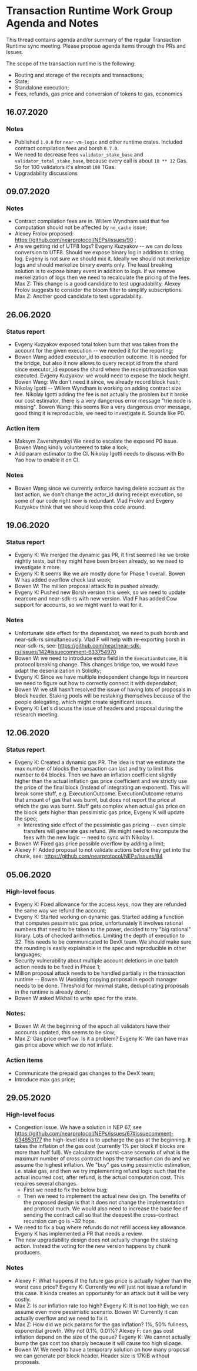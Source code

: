 # Transaction Runtime Work Group Agenda and Notes
This thread contains agenda and/or summary of the regular Transaction Runtime sync meeting. Please propose agenda items through the PRs and Issues.

The scope of the transaction runtime is the following:
* Routing and storage of the receipts and transactions;
* State;
* Standalone execution;
* Fees, refunds, gas price and conversion of tokens to gas, economics

## 16.07.2020

### Notes
* Published `1.0.0` for `near-vm-logic` and other runtime crates. Included contract compilation fees and borsh `0.7.0`.
* We need to decrease fees `validator_stake_base` and `validator_total_stake_base`, because every call is about `10 ** 12` Gas. So for 100 validators it's almost `100` TGas.
* Upgradability discussions

## 09.07.2020

### Notes
* Contract compilation fees are in. Willem Wyndham said that fee computation should not be affected by `no_cache` issue;
* Alexey Frolov proposed: https://github.com/nearprotocol/NEPs/issues/90 ;
* Are we getting rid of UTF8 logs? Evgeny Kuzyakov -- we can do loss conversion to UTF8. Should we expose binary log in addition to string log. Evgeny is not sure we should mix it. Ideally we should not merkelize logs and should merkelize binary events only. The least breaking solution is to expose binary event in addition to logs. If we remove merkelization of logs then we need to recalculate the pricing of the fees. Max Z: This change is a good candidate to test upgradability. Alexey Frolov suggests to consider the bloom filter to simplify subscriptions. Max Z: Another good candidate to test ugpradability.

## 26.06.2020

### Status report
* Evgeny Kuzyakov exposed total token burn that was taken from the account for the given execution -- we needed it for the reporting;
* Bowen Wang added executor_id to execution outcome. It is needed for the bridge, but also it now allows to query receipt id from the shard since executor_id exposes the shard where the receipt/transaction was executed. Evgeny Kuzyakov: we would need to expose the block height. Bowen Wang: We don't need it since, we already record block hash;
* Nikolay Igotti -- Willem Wyndham is working on adding contract size fee. Nikolay Igotti adding the fee is not actually the problem but it broke our cost estimator, there is a very dangerous error message "trie node is missing". Bowen Wang: this seems like a very dangerous error message, good thing it is reproducible, we need to investigate it. Sounds like P0.

### Action item
* Maksym Zavershynskyi We need to escalate the exposed P0 issue. Bowen Wang kindly volunteered to take a look;
* Add param estimator to the CI. Nikolay Igotti needs to discuss with Bo Yao how to enable it on CI.

### Notes
* Bowen Wang since we currently enforce having delete account as the last action, we don't change the actor_id during receipt execution, so some of our code right now is redundant. Vlad Frolov and Evgeny Kuzyakov think that we should keep this code around.

## 19.06.2020

### Status report
* Evgeny K: We merged the dynamic gas PR, it first seemed like we broke nightly tests, but they might have been broken already, so we need to investigate it more.
* Evgeny K: It seems like we are mostly done for Phase 1 overall. Bowen W has added overflow check last week;
* Bowen W: The million proposal attack fix is pushed already.
* Evgeny K: Pushed new Borsh version this week, so we need to update nearcore and near-sdk-rs with new version. Vlad F has added Cow support for accounts, so we might want to wait for it.

### Notes
* Unfortunate side effect for the dependabot, we need to push borsh and near-sdk-rs simultaneously. Vlad F will help with re-exporting borsh in near-sdk-rs, see: https://github.com/near/near-sdk-rs/issues/142#issuecomment-633754970
* Bowen W: we need to introduce extra field in the `ExecutionOutcome`, it is protocol breaking change. This changes bridge too, we would have adapt the deserialization in Solidity;
* Evgeny K: Since we have multiple independent change logs in nearcore we need to figure out how to correctly connect it with dependabot;
* Bowen W: we still hasn't resolved the issue of having lots of proposals in block header. Staking pools will be restaking themselves because of the people delegating, which might create significant issues.
* Evgeny K: Let's discuss the issue of headers and proposal during the research meeting.

## 12.06.2020

### Status report
* Evgeny K: Created a dynamic gas PR. The idea is that we estimate the max number of blocks the transaction can last and try to limit this number to 64 blocks. Then we have an inflation coefficient slightly higher than the actual inflation gas price coefficient and we strictly use the price of the final block (instead of integrating an exponent). This will break some stuff, e.g. ExecutionOutcome. ExecutionOutcome returns that amount of gas that was burnt, but does not report the price at which the gas was burnt. Stuff gets complex when actual gas price on the block gets higher than pessimistic gas price, Evgeny K will update the spec;
  * Interesting side effect of the pessimistic gas pricing -- even simple transfers will generate gas refund. We might need to recompute the fees with the new logic -- need to sync with Nikolay I.
* Bowen W: Fixed gas price possible overflow by adding a limit;
* Alexey F: Added proposal to not validate actions before they get into the chunk, see: https://github.com/nearprotocol/NEPs/issues/84

## 05.06.2020

### High-level focus
* Evgeny K: Fixed allowance for the access keys, now they are refunded the same way we refund the account;
* Evgeny K: Started working on dynamic gas. Started adding a function that computes pessimistic gas price, unfortunately it involves rational numbers that need to be taken to the power, decided to try "big rational" library. Lots of checked arithmetics. Limiting the depth of execution to 32. This needs to be communicated to DevX team. We should make sure the rounding is easily explainable in the spec and reproducible in other languages;
* Security vulnerability about multiple account deletions in one batch action needs to be fixed in Phase 1;
* Million proposal attack needs to be handled partially in the transaction runtime -- Bowen W (Avoiding copying proposal in epoch manager needs to be done. Threshold for minimal stake, deduplicating proposals in the runtime is already done);
* Bowen W asked Mikhail to write spec for the state.

### Notes:
* Bowen W: At the beginning of the epoch all validators have their accounts updated, this seems to be slow;
* Max Z: Gas price overflow. Is it a problem? Evgeny K: We can have max gas price above which we do not inflate.

### Action items
* Communicate the prepaid gas changes to the DevX team;
* Introduce max gas price;

## 29.05.2020

### High-level focus

* Congestion issue. We have a solution in NEP 67, see https://github.com/nearprotocol/NEPs/issues/67#issuecomment-634853177 the high-level idea is to upcharge the gas at the beginning. It takes the inflation of the gas cost (currently 1% per block if blocks are more than half full). We calculate the worst-case scenario of what is the maximum number of cross contract hops the transaction can do and we assume the highest inflation. We "buy" gas using pessimictic estimation, i.e. stake gas, and then we try implementing refund logic such that the actual incurred cost, after refund, is the actual computation cost. This requires several changes.
  * First we need to fix the below bug;
  * Then we need to implement the actual new design.
The benefits of the proposed design is that it does not change the implementation and protocol much.
We would also need to increase the base fee of sending the contract call so that the deepest the cross-contract recursion can go is ~32 hops.
* We need to fix a bug where refunds do not refill access key allowance. Evgeny K has implemented a PR that needs a review.
* The new upgradability design does not actually change the staking action. Instead the voting for the new version happens by chunk producers.


### Notes
* Alexey F: What happens if the future gas price is actually higher than the worst case price? Evgeny K: Currently we will just not issue a refund in this case. It kinda creates an opportunity for an attack but it will be very costly.
* Max Z: Is our inflation rate too high? Evgeny K: It is not too high, we can assume even more pessimistic scenario. Bowen W: Currently it can actually overflow and we need to fix it.
* Max Z: How did we pick params for the gas inflation? 1%, 50% fullness, exponential growth. Why not 0.1%, 0.01%? Alexey F: can gas cost inflation depend on the size of the queue? Evgeny K: We cannot actually bump the gas cost too sharply because it will cause too high slipage.
* Bowen W: We need to have a temporary solution on how many proposal we can generate per block header. Header size is 17KiB without proposals.
